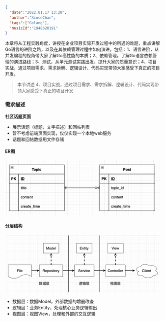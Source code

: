 ```json
{
  "date":"2022.01.17 13:20",
  "author":"XinceChan",
  "tags":["Golang"],
  "musicId":"1948620191"
}
```

本章将从工程实践角度，讲授在企业项目实际开发过程中的所遇的难题，重点讲解Go语言的进阶之路，以及在其依赖管理过程中如何演进。包括：1、语言进阶，从并发编程的视角带大家了解Go高性能的本质；2、依赖管理，了解Go语言依赖管理的演进路线；3、测试，从单元测试实践出发，提升大家的质量意识；4、项目实战，通过项目需求、需求拆解、逻辑设计、代码实现带领大家感受下真正的项目开发。

>本节讲述 4、项目实战，通过项目需求、需求拆解、逻辑设计、代码实现带领大家感受下真正的项目开发

### 需求描述

**社区话题页面**

- 展示话题（标题，文字描述）和回帖列表
- 暂不考虑前端页面实现，仅仅实现一个本地web服务
- 话题和回帖数据用文件存储

#### ER图

![image-20230117171049423](../../assets/images/ER.png)

#### 分层结构

![image-20230117170652711](../../assets/images/structure.png)

- 数据层：数据Model，外部数据的增删改查
- 逻辑层：业务Entity，处理核心业务逻辑输出
- 视图层：视图View，处理和外部的交互逻辑

